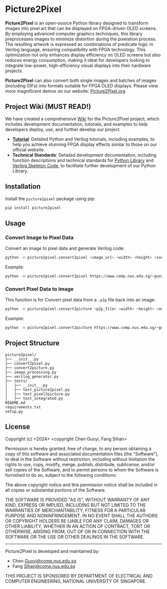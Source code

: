 # Picture2Pixel


**Picture2Pixel** is an open-source Python library designed to transform images into pixel art that can be displayed on FPGA-driven OLED screens. By employing advanced computer graphics techniques, this library preprocesses images to minimize distortion during the pixelation process. The resulting artwork is expressed as combinations of predicate logic in Verilog language, ensuring compatibility with FPGA technology. This optimization not only enhances display efficiency on OLED screens but also reduces energy consumption, making it ideal for developers looking to integrate low-power, high-efficiency visual displays into their hardware projects.

**Picture2Pixel** can also convert both single images and batches of images (including GIFs) into formats suitable for FPGA OLED displays. Please view more magnificent demos on our website: [Picture2Pixel.org](https://www.comp.nus.edu.sg/~guoyi/project/picture2pixel/)

## Project Wiki (MUST READ!)
We have created a comprehensive [Wiki](https://github.com/gu0y1/picture2pixel/wiki) for the Picture2Pixel project, which includes development documentation, tutorials, and examples to help developers deploy, use, and further develop our project.
- **[Tutorial](https://github.com/gu0y1/picture2pixel/wiki/Tutorial)**: Detailed Python and Verilog tutorials, including examples, to help you achieve stunning FPGA display effects similar to those on our official website.
- **Technical Standards**: Detailed development documentation, including function descriptions and technical standards for [Python Library](https://github.com/gu0y1/picture2pixel/wiki/Python-Library-Technical-Standard) and [Verilog Skeleton Code](https://github.com/gu0y1/picture2pixel/wiki/Verilog-Techinal-Standard), to facilitate further development of our Python Library.

## Installation

Install the `picture2pixel` package using pip:

```bash
pip install picture2pixel
```

## Usage

### Convert Image to Pixel Data

Convert an image to pixel data and generate Verilog code:

```bash
python -m picture2pixel.convert2pixel <image_url> <width> <height> <svd_r> <output_dir>
```

Example:

```bash
python -m picture2pixel.convert2pixel https://www.comp.nus.edu.sg/~guoyi/project/picture2pixel/tests/default.png 96 64 20 output_directory
```

### Convert Pixel Data to Image

This function is for Convert pixel data from a `.p2p` file back into an image:

```bash
python -m picture2pixel.convert2picture <p2p_file> <width> <height> <output_dir>
```

Example:

```bash
python -m picture2pixel.convert2picture https://www.comp.nus.edu.sg/~guoyi/project/picture2pixel/tests/default.p2p 96 64 output_directory
```

## Project Structure

```plaintext
picture2pixel/
├── __init__.py
├── convert2pixel.py
├── convert2picture.py
├── image_processing.py
├── verilog_generator.py
├── tests/
│   ├── __init__.py
│   ├── test_picture2pixel.py
│   ├── test_pixel2picture.py
│   ├── test_integrated.py
README.md
requirements.txt
setup.py
```

## License

Copyright (c) <2024> <copyright Chen Guoyi, Fang Sihan>

Permission is hereby granted, free of charge, to any person obtaining a copy of this software and associated documentation files (the "Software"), to deal in the Software without restriction, including without limitation the rights to use, copy, modify, merge, publish, distribute, sublicense, and/or sell copies of the Software, and to permit persons to whom the Software is furnished to do so, subject to the following conditions:

The above copyright notice and this permission notice shall be included in all copies or substantial portions of the Software.

THE SOFTWARE IS PROVIDED "AS IS", WITHOUT WARRANTY OF ANY KIND, EXPRESS OR IMPLIED, INCLUDING BUT NOT LIMITED TO THE WARRANTIES OF MERCHANTABILITY, FITNESS FOR A PARTICULAR PURPOSE AND NONINFRINGEMENT. IN NO EVENT SHALL THE AUTHORS OR COPYRIGHT HOLDERS BE LIABLE FOR ANY CLAIM, DAMAGES OR OTHER LIABILITY, WHETHER IN AN ACTION OF CONTRACT, TORT OR OTHERWISE, ARISING FROM, OUT OF OR IN CONNECTION WITH THE SOFTWARE OR THE USE OR OTHER DEALINGS IN THE SOFTWARE.

------------

Picture2Pixel is developed and maintained by:
- Chen [Guoyi@comp.nus.edu.sg](mailto:guoyi@comp.nus.edu.sg)
- Fang [Sihan@comp.nus.edu.sg](mailto:sihan@comp.nus.edu.sg)

THIS PROJECT IS SPONSORED BY DEPARTMENT OF ELECTRICAL AND COMPUTER ENGINEERING, NATIONAL UNIVERSITY OF SINGAPORE.
